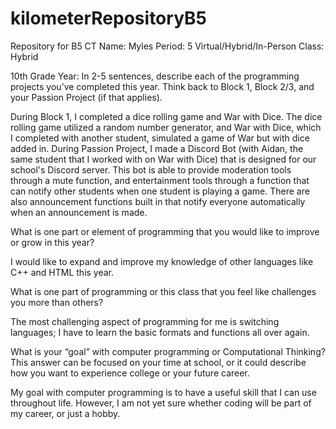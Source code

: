 # kilometerRepositoryB5
Repository for B5 CT
Name: Myles
Period: 5 
Virtual/Hybrid/In-Person Class: Hybrid 

10th Grade Year: In 2-5 sentences, describe each of the programming projects you’ve completed this year.  Think back to Block 1, Block 2/3, and your Passion Project (if that applies).

During Block 1, I completed a dice rolling game and War with Dice. The dice rolling game utilized a random number generator, and War with Dice, which I completed with another student, simulated a game of War but with dice added in. During Passion Project, I made a Discord Bot (with Aidan, the same student that I worked with on War with Dice) that is designed for our school's Discord server. This bot is able to provide moderation tools through a mute function, and entertainment tools through a function that can notify other students when one student is playing a game. There are also announcement functions built in that notify everyone automatically when an announcement is made. 




What is one part or element of programming that you would like to improve or grow in this year?

I would like to expand and improve my knowledge of other languages like C++ and HTML this year. 



What is one part of programming or this class that you feel like challenges you more than others?

The most challenging aspect of programming for me is switching languages; I have to learn the basic formats and functions all over again. 



What is your “goal” with computer programming or Computational Thinking?  This answer can be focused on your time at school, or it could describe how you want to experience college or your future career.

My goal with computer programming is to have a useful skill that I can use throughout life. However, I am not yet sure whether coding will be part of my career, or just a hobby. 
